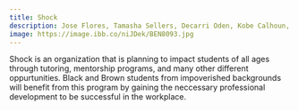 ```yaml
---
title: Shock
description: Jose Flores, Tamasha Sellers, Decarri Oden, Kobe Calhoun, Isiah Hill
image: https://image.ibb.co/niJDek/BEN8093.jpg
---
```


<p>Shock is an organization that is planning to impact students of all ages through tutoring, mentorship programs, and many other different oppurtunities. Black and Brown students from impoverished backgrounds will benefit from this program by gaining the neccessary professional development to be successful in the workplace.</p>
